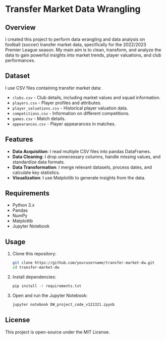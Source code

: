# Transfer Market Data Wrangling

## Overview
I created this project to perform data wrangling and data analysis on football (soccer) transfer market data, specifically for the 2022/2023 Premier League season. My main aim is to clean, transform, and analyze the data to gain powerful insights into market trends, player valuations, and club performances.

## Dataset
I use CSV files containing transfer market data:
- `clubs.csv` - Club details, including market values and squad information.
- `players.csv` - Player profiles and attributes.
- `player_valuations.csv` - Historical player valuation data.
- `competitions.csv` - Information on different competitions.
- `games.csv` - Match details.
- `appearances.csv` - Player appearances in matches.

## Features
- **Data Acquisition**: I read multiple CSV files into pandas DataFrames.
- **Data Cleaning**: I drop unnecessary columns, handle missing values, and standardize data formats.
- **Data Transformation**: I merge relevant datasets, process dates, and calculate key statistics.
- **Visualization**: I use Matplotlib to generate insights from the data.

## Requirements
- Python 3.x
- Pandas
- NumPy
- Matplotlib
- Jupyter Notebook

## Usage
1. Clone this repository:
   ```sh
   git clone https://github.com/yourusername/transfer-market-dw.git
   cd transfer-market-dw
   ```
2. Install dependencies:
   ```sh
   pip install -r requirements.txt
   ```
3. Open and run the Jupyter Notebook:
   ```sh
   jupyter notebook DW_project_code_v121321.ipynb
   ```

## License
This project is open-source under the MIT License.

